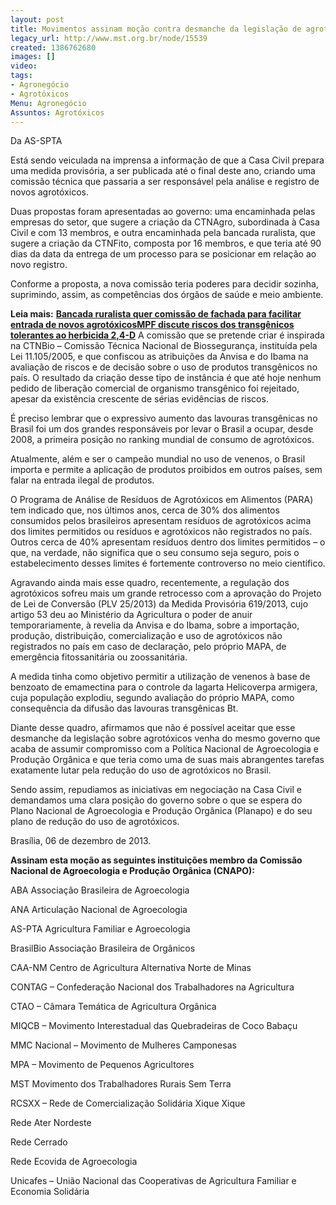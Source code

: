 ```yaml
---
layout: post
title: Movimentos assinam moção contra desmanche da legislação de agrotóxicos
legacy_url: http://www.mst.org.br/node/15539
created: 1386762680
images: []
video: 
tags:
- Agronegócio
- Agrotóxicos
Menu: Agronegócio
Assuntos: Agrotóxicos
---
```



Da AS-SPTA

Está sendo veiculada na imprensa a informação de que a Casa Civil prepara uma medida provisória, a ser publicada até o final deste ano, criando uma comissão técnica que passaria a ser responsável pela análise e registro de novos agrotóxicos.


Duas propostas foram apresentadas ao governo: uma encaminhada pelas empresas do setor, que sugere a criação da CTNAgro, subordinada à Casa Civil e com 13 membros, e outra encaminhada pela bancada ruralista, que sugere a criação da CTNFito, composta por 16 membros, e que teria até 90 dias da data da entrega de um processo para se posicionar em relação ao novo registro.


Conforme a proposta, a nova comissão teria poderes para decidir sozinha, suprimindo, assim, as competências dos órgãos de saúde e meio ambiente.


**Leia mais:**
[**Bancada ruralista quer comissão de fachada para facilitar entrada de novos agrotóxicos**](http://www.mst.org.br/node/15531)[**MPF discute riscos dos transgênicos tolerantes ao herbicida 2,4-D**](http://www.mst.org.br/node/15538)
A comissão que se pretende criar é inspirada na CTNBio – Comissão Técnica Nacional de Biossegurança, instituída pela Lei 11.105/2005, e que confiscou as atribuições da Anvisa e do Ibama na avaliação de riscos e de decisão sobre o uso de produtos transgênicos no país. O resultado da criação desse tipo de instância é que até hoje nenhum pedido de liberação comercial de organismo transgênico foi rejeitado, apesar da existência crescente de sérias evidências de riscos.


É preciso lembrar que o expressivo aumento das lavouras transgênicas no Brasil foi um dos grandes responsáveis por levar o Brasil a ocupar, desde 2008, a primeira posição no ranking mundial de consumo de agrotóxicos.


Atualmente, além e ser o campeão mundial no uso de venenos, o Brasil importa e permite a aplicação de produtos proibidos em outros países, sem falar na entrada ilegal de produtos.


O Programa de Análise de Resíduos de Agrotóxicos em Alimentos (PARA) tem indicado que, nos últimos anos, cerca de 30% dos alimentos consumidos pelos brasileiros apresentam resíduos de agrotóxicos acima dos limites permitidos ou resíduos e agrotóxicos não registrados no país. Outros cerca de 40% apresentam resíduos dentro dos limites permitidos – o que, na verdade, não significa que o seu consumo seja seguro, pois o estabelecimento desses limites é fortemente controverso no meio científico.


Agravando ainda mais esse quadro, recentemente, a regulação dos agrotóxicos sofreu mais um grande retrocesso com a aprovação do Projeto de Lei de Conversão (PLV 25/2013) da Medida Provisória 619/2013, cujo artigo 53 deu ao Ministério da Agricultura o poder de anuir temporariamente, à revelia da Anvisa e do Ibama, sobre a importação, produção, distribuição, comercialização e uso de agrotóxicos não registrados no país em caso de declaração, pelo próprio MAPA, de emergência fitossanitária ou zoossanitária.


A medida tinha como objetivo permitir a utilização de venenos à base de benzoato de emamectina para o controle da lagarta Helicoverpa armigera, cuja população explodiu, segundo avaliação do próprio MAPA, como consequência da difusão das lavouras transgênicas Bt.


Diante desse quadro, afirmamos que não é possível aceitar que esse desmanche da legislação sobre agrotóxicos venha do mesmo governo que acaba de assumir compromisso com a Política Nacional de Agroecologia e Produção Orgânica e que teria como uma de suas mais abrangentes tarefas exatamente lutar pela redução do uso de agrotóxicos no Brasil.


Sendo assim, repudiamos as iniciativas em negociação na Casa Civil e demandamos uma clara posição do governo sobre o que se espera do Plano Nacional de Agroecologia e Produção Orgânica (Planapo) e do seu plano de redução do uso de agrotóxicos.


Brasília, 06 de dezembro de 2013.


**Assinam esta moção as seguintes instituições membro da Comissão Nacional de Agroecologia e Produção Orgânica (CNAPO):**


ABA Associação Brasileira de Agroecologia


ANA Articulação Nacional de Agroecologia


AS-PTA Agricultura Familiar e Agroecologia


BrasilBio Associação Brasileira de Orgânicos


CAA-NM Centro de Agricultura Alternativa Norte de Minas


CONTAG – Confederação Nacional dos Trabalhadores na Agricultura


CTAO – Câmara Temática de Agricultura Orgânica


MIQCB – Movimento Interestadual das Quebradeiras de Coco Babaçu


MMC Nacional – Movimento de Mulheres Camponesas


MPA – Movimento de Pequenos Agricultores


MST Movimento dos Trabalhadores Rurais Sem Terra


RCSXX – Rede de Comercialização Solidária Xique Xique


Rede Ater Nordeste


Rede Cerrado


Rede Ecovida de Agroecologia


Unicafes – União Nacional das Cooperativas de Agricultura Familiar e Economia Solidária


 
 
